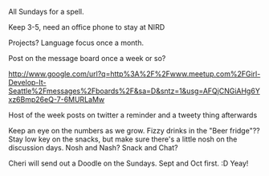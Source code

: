 All Sundays for a spell.

Keep 3-5, need an office phone to stay at NIRD

Projects? Language focus once a month.

Post on the message board once a week or so?

http://www.google.com/url?q=http%3A%2F%2Fwww.meetup.com%2FGirl-Develop-It-Seattle%2Fmessages%2Fboards%2F&sa=D&sntz=1&usg=AFQjCNGiAHg6Yxz6Bmp26eQ-7-6MURLaMw

Host of the week posts on twitter a reminder and a tweety thing afterwards

Keep an eye on the numbers as we grow. Fizzy drinks in the "Beer fridge"?? Stay low key on the snacks, but make sure there's a little nosh on the discussion days. Nosh and Nash? Snack and Chat?

Cheri will send out a Doodle on the Sundays. Sept and Oct first. :D Yeay! 
